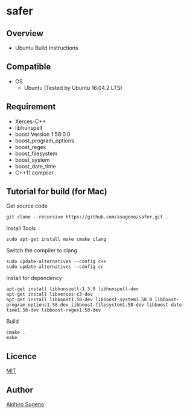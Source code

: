 # safer 

## Overview

* Ubuntu Build Instructions

## Compatible

* OS
  * Ubuntu (Tested by Ubuntu 16.04.2 LTS) 

## Requirement

* Xerces-C++
* libhunspell
* boost Version 1.58.0.0
* boost_program_options
* boost_regex
* boost_filesystem
* boost_system
* boost_date_time
* C++11 compiler

## Tutorial for build (for Mac)

Get source code
```
git clone --recursive https://github.com/asugeno/safer.git . 
```

Install Tools
```
sudo apt-get install make cmake clang
```

Switch the compiler to clang.
```
sudo update-alternatives --config c++  
sudo update-alternatives --config cc
```

Install for dependency
```
apt-get install libhunspell-1.3.0 libhunspell-dev
apt-get install libxerces-c3-dev
apt-get install libboost1.58-dev libboost-system1.58.0 libboost-program-options1.58-dev libboost-filesystem1.58-dev libboost-date-time1.58-dev libboost-regex1.58-dev
```

Build 
```
cmake . 
make
```

## Licence

[MIT](https://opensource.org/licenses/mit-license.php)

## Author

[Akihiro Sugeno](https://github.com/asugeno)



